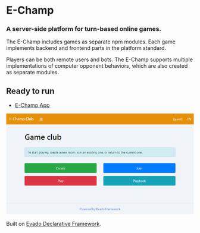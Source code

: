 # E-Champ

### A server-side platform for turn-based online games.

The E-Champ includes games as separate npm modules.
Each game implements backend and frontend parts in the platform standard.

Players can be both remote users and bots.
The E-Champ supports multiple implementations of computer opponent behaviors,
which are also created as separate modules.

## Ready to run

- [E-Champ App](https://github.com/mkhorin/e-champ-app)

[![E-Champ platform](doc/club-main.png)](http://nervebit.com/e-champ)

Built on [Evado Declarative Framework](https://github.com/mkhorin/evado).